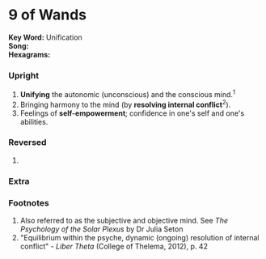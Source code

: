 # 9 of Wands

**Key Word:** Unification  
**Song:**   
**Hexagrams:** 



### Upright

1) **Unifying** the autonomic (unconscious) and the conscious mind.<sup>1</sup>
2) Bringing harmony to the mind (by **resolving internal conflict**<sup>2</sup>).
3) Feelings of **self-empowerment**; confidence in one's self and one's abilities.



### Reversed

1) 



### Extra





### Footnotes

1. Also referred to as the subjective and objective mind. See *The Psychology of the Solar Plexus* by Dr Julia Seton
2. "Equilibrium within the psyche, dynamic (ongoing) resolution of internal conflict" - *Liber Theta* (College of Thelema, 2012), p. 42


